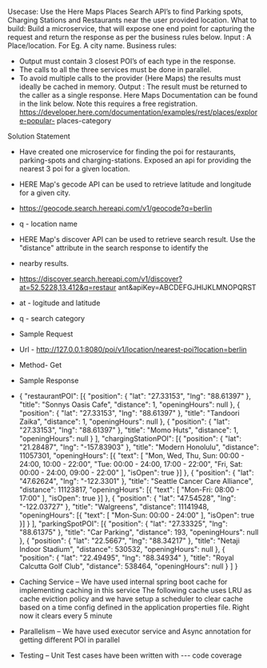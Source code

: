 Usecase:
Use the Here Maps Places Search API’s to find Parking spots, Charging
Stations and Restaurants near the user provided location.
What to build:
Build a microservice, that will expose one end point for capturing the
request and return the response as per the business rules below.
Input :
A Place/location. For Eg. A city name.
Business rules:
-  Output must contain 3 closest POI’s of each type in the response.
-  The calls to all the three services must be done in parallel.
-  To avoid multiple calls to the provider (Here Maps) the results
must ideally be cached in memory.
Output :
The result must be returned to the caller as a single response.
Here Maps Documentation can be found in the link below. Note this requires a free
registration.
https://developer.here.com/documentation/examples/rest/places/explore-popular-
places-category

Solution Statement
- Have created one microservice for finding the poi for restaurants, parking-spots and
charging-stations. Exposed an api for providing the nearest 3 poi for a given location.
- HERE Map&#39;s gecode API can be used to retrieve latitude and longitude for a
given city.
- https://geocode.search.hereapi.com/v1/geocode?q=berlin
- q - location name
- HERE Map&#39;s discover API can be used to retrieve search result. Use the
&quot;distance&quot; attribute in the search response to identify the
- nearby results.
- https://discover.search.hereapi.com/v1/discover?at=52.5228,13.412&q=restaur
ant&apiKey=ABCDEFGJHIJKLMNOPQRST
- at - logitude and latitude
- q - search category
- Sample Request
 - Url - http://127.0.0.1:8080/poi/v1/location/nearest-poi?location=berlin
- Method- Get
- Sample Response 
- {
  	"restaurantPOI": [{
  			"position": {
  				"lat": "27.33153",
  				"lng": "88.61397"
  			},
  			"title": "Sonnys Oasis Cafe",
  			"distance": 1,
  			"openingHours": null
  		},
  		{
  			"position": {
  				"lat": "27.33153",
  				"lng": "88.61397"
  			},
  			"title": "Tandoori Zaika",
  			"distance": 1,
  			"openingHours": null
  		},
  		{
  			"position": {
  				"lat": "27.33153",
  				"lng": "88.61397"
  			},
  			"title": "Momo Huts",
  			"distance": 1,
  			"openingHours": null
  		}
  	],
  	"chargingStationPOI": [{
  			"position": {
  				"lat": "21.28487",
  				"lng": "-157.83903"
  			},
  			"title": "Modern Honolulu",
  			"distance": 11057301,
  			"openingHours": [{
  				"text": [
  					"Mon, Wed, Thu, Sun: 00:00 - 24:00, 10:00 - 22:00",
  					"Tue: 00:00 - 24:00, 17:00 - 22:00",
  					"Fri, Sat: 00:00 - 24:00, 09:00 - 22:00"
  				],
  				"isOpen": true
  			}]
  		},
  		{
  			"position": {
  				"lat": "47.62624",
  				"lng": "-122.3301"
  			},
  			"title": "Seattle Cancer Care Alliance",
  			"distance": 11123817,
  			"openingHours": [{
  				"text": [
  					"Mon-Fri: 08:00 - 17:00"
  				],
  				"isOpen": true
  			}]
  		},
  		{
  			"position": {
  				"lat": "47.54528",
  				"lng": "-122.03727"
  			},
  			"title": "Walgreens",
  			"distance": 11141948,
  			"openingHours": [{
  				"text": [
  					"Mon-Sun: 00:00 - 24:00"
  				],
  				"isOpen": true
  			}]
  		}
  	],
  	"parkingSpotPOI": [{
  			"position": {
  				"lat": "27.33325",
  				"lng": "88.61375"
  			},
  			"title": "Car Parking",
  			"distance": 193,
  			"openingHours": null
  		},
  		{
  			"position": {
  				"lat": "22.5667",
  				"lng": "88.34217"
  			},
  			"title": "Netaji Indoor Stadium",
  			"distance": 530532,
  			"openingHours": null
  		},
  		{
  			"position": {
  				"lat": "22.49495",
  				"lng": "88.34934"
  			},
  			"title": "Royal Calcutta Golf Club",
  			"distance": 538464,
  			"openingHours": null
  		}
  	]
  }

- Caching Service – We have used internal spring boot cache for implementing caching
in this service
The following cache uses LRU as cache eviction policy and we have setup a scheduler
to clear cache based on a time config defined in the application properties file. Right
now it clears every 5 minute
- Parallelism – We have used executor service and Async annotation for getting
different POI in parallel
- Testing – Unit Test cases have been written with --- code coverage
